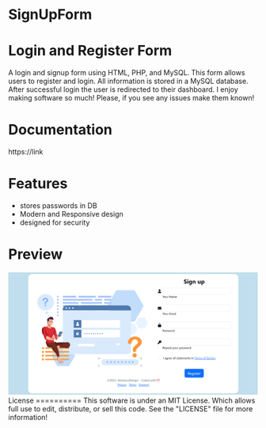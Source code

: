 # SignUpForm

Login and Register Form
====================================

A login and signup form using HTML, PHP, and MySQL. This form allows users to register and login. 
All information is stored in a MySQL database. After successful login the user is redirected to their dashboard.
I enjoy making software so much! Please, if you see any issues make them known!

Documentation
===============
https://link

Features
===============
* stores passwords in DB 
* Modern and Responsive design
* designed for security


Preview
========
<img src = 'https://github.com/MorbeusDesign/SignUpForm/blob/main/SignUpForm.PNG' alt = 'SignUpForm' />
License
==========
This software is under an MIT License. Which allows full use to edit, distribute, or sell this code.
See the "LICENSE" file for more information!
